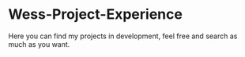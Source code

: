 # Wess-Project-Experience
Here you can find my projects in development, feel free and search as much as you want.
